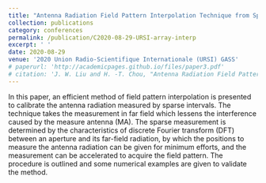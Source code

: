 ```yaml
---
title: "Antenna Radiation Field Pattern Interpolation Technique from Sparse Measurements According to Discrete Fourier Transform"
collection: publications
category: conferences
permalink: /publication/C2020-08-29-URSI-array-interp
excerpt: ' '
date: 2020-08-29
venue: '2020 Union Radio-Scientifique Internationale (URSI) GASS'
# paperurl: 'http://academicpages.github.io/files/paper3.pdf'
# citation: 'J. W. Liu and H. -T. Chou, "Antenna Radiation Field Pattern Interpolation Technique from Sparse Measurements According to Discrete Fourier Transform," 2020 URSI GASS,2020, pp. 1-4.'
---
```


In this paper, an efficient method of field pattern interpolation is presented to calibrate the antenna radiation measured by sparse intervals. The technique takes the measurement in far field which lessens the interference caused by the measure antenna (MA). The sparse measurement is determined by the characteristics of discrete Fourier transform (DFT) between an aperture and its far-field radiation, by which the positions to measure the antenna radiation can be given for minimum efforts, and the measurement can be accelerated to acquire the field pattern. The procedure is outlined and some numerical examples are given to validate the method.